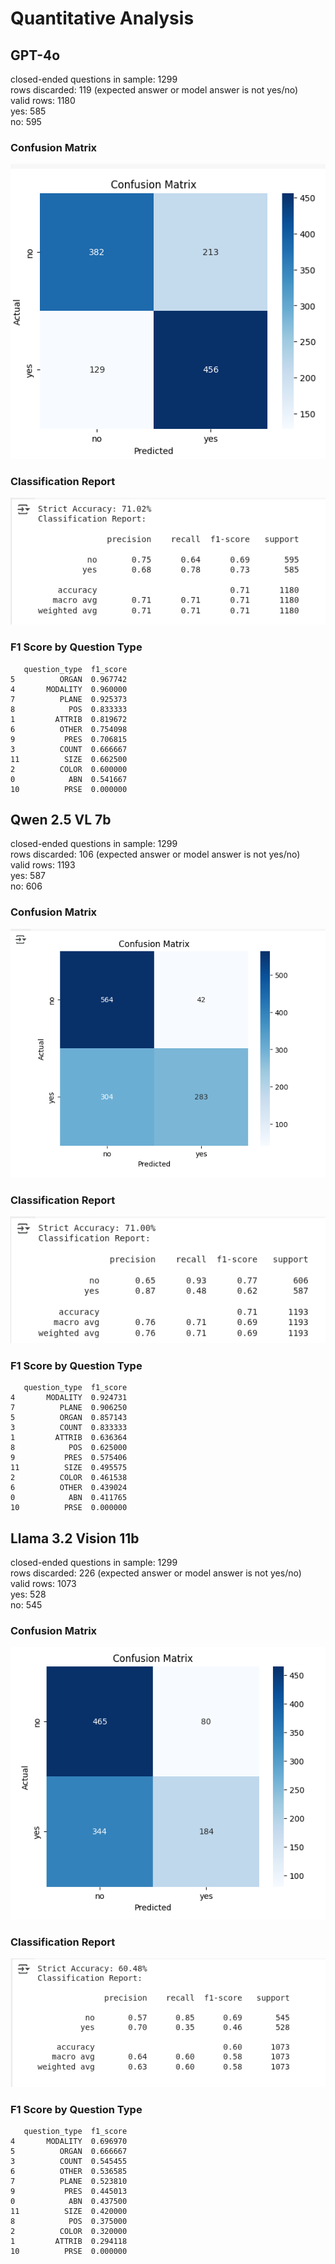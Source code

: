 # Quantitative Analysis

## GPT-4o

closed-ended questions in sample: 1299  
rows discarded: 119 (expected answer or model answer is not yes/no)  
valid rows: 1180  
yes: 585  
no: 595

### Confusion Matrix

![alt text](assets/gpt-4o-confusion-matrix.png)

### Classification Report

![alt text](assets/gpt-4o-classification-report.png)

### F1 Score by Question Type

```
   question_type  f1_score
5          ORGAN  0.967742
4       MODALITY  0.960000
7          PLANE  0.925373
8            POS  0.833333
1         ATTRIB  0.819672
6          OTHER  0.754098
9           PRES  0.706815
3          COUNT  0.666667
11          SIZE  0.662500
2          COLOR  0.600000
0            ABN  0.541667
10          PRSE  0.000000
```

## Qwen 2.5 VL 7b

closed-ended questions in sample: 1299  
rows discarded: 106 (expected answer or model answer is not yes/no)  
valid rows: 1193  
yes: 587  
no: 606

### Confusion Matrix

![alt text](assets/qwen2.5vl-confusion-matrix.png)

### Classification Report

![alt text](assets/qwen2.5vl-classification-report.png)

### F1 Score by Question Type

```
   question_type  f1_score
4       MODALITY  0.924731
7          PLANE  0.906250
5          ORGAN  0.857143
3          COUNT  0.833333
1         ATTRIB  0.636364
8            POS  0.625000
9           PRES  0.575406
11          SIZE  0.495575
2          COLOR  0.461538
6          OTHER  0.439024
0            ABN  0.411765
10          PRSE  0.000000
```

## Llama 3.2 Vision 11b

closed-ended questions in sample: 1299  
rows discarded: 226 (expected answer or model answer is not yes/no)  
valid rows: 1073  
yes: 528  
no: 545

### Confusion Matrix

![alt text](assets/llama3.2-vision-confusion-matrix.png)

### Classification Report

![alt text](assets/llama3.2-vision-classification-report.png)

### F1 Score by Question Type

```
   question_type  f1_score
4       MODALITY  0.696970
5          ORGAN  0.666667
3          COUNT  0.545455
6          OTHER  0.536585
7          PLANE  0.523810
9           PRES  0.445013
0            ABN  0.437500
11          SIZE  0.420000
8            POS  0.375000
2          COLOR  0.320000
1         ATTRIB  0.294118
10          PRSE  0.000000
```
